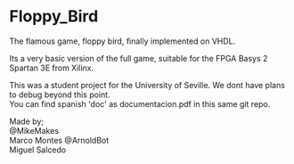 # Floppy_Bird
The flamous game, floppy bird, finally implemented on VHDL.

Its a very basic version of the full game, suitable for the FPGA Basys 2 Spartan 3E from Xilinx.

This was a student project for the University of Seville.
We dont have plans to debug beyond this point.  
You can find spanish 'doc' as documentacion.pdf in this same git repo.

Made by;   
        @MikeMakes  
        Marco Montes @ArnoldBot  
        Miguel Salcedo  
